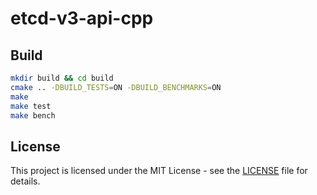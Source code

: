 # etcd-v3-api-cpp
## Build
```bash
mkdir build && cd build
cmake .. -DBUILD_TESTS=ON -DBUILD_BENCHMARKS=ON
make
make test
make bench
```
## License
This project is licensed under the MIT License - see the [LICENSE](LICENSE) file for details.
